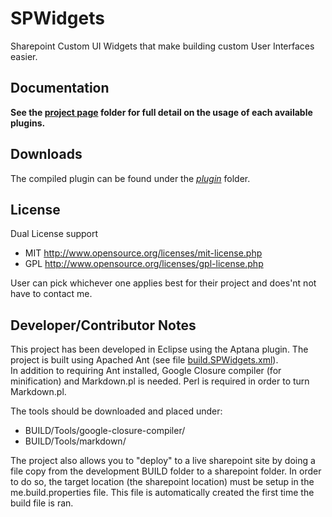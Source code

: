 SPWidgets
=========

Sharepoint Custom UI Widgets that make building custom User Interfaces easier.

Documentation
-------------

**See the [project page](http://purtuga.github.com/SPWidgets/) folder for full 
detail on the usage of each available plugins.**


Downloads
---------

The compiled plugin can be found under the [_plugin_](https://github.com/purtuga/SPWidgets/tree/master/plugin) folder.


License
-------

Dual License support

-   MIT http://www.opensource.org/licenses/mit-license.php
-   GPL http://www.opensource.org/licenses/gpl-license.php

User can pick whichever one applies best for their project
and does'nt not have to contact me.


Developer/Contributor Notes
---------------------------

This project has been developed in Eclipse using the Aptana plugin.
The project is built using Apached Ant (see file [build.SPWidgets.xml](https://github.com/purtuga/SPWidgets/blob/master/build.SPWidgets.xml)).  
In addition to requiring Ant installed, Google Closure compiler (for minification) and Markdown.pl is needed. Perl is required in order to turn Markdown.pl.

The tools should be downloaded and placed under:

- BUILD/Tools/google-closure-compiler/
- BUILD/Tools/markdown/

The project also allows you to "deploy" to a live sharepoint site by doing
a file copy from the development BUILD folder to a sharepoint folder. In order
to do so, the target location (the sharepoint location) must be setup in the me.build.properties
file. This file is automatically created the first time the build file is ran.


